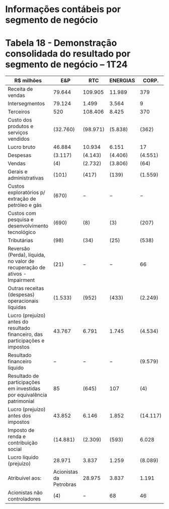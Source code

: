 # Informações contábeis por segmento de negócio

# Tabela 18 - Demonstração consolidada do resultado por segmento de negócio – 1T24

|R$ milhões|E&P|RTC|ENERGIAS|CORP.|ELIMIN.|CONSOLIDADO| |
|---|---|---|---|---|---|---|---|
|Receita de vendas|79.644|109.905|11.989|379|(84.196)|117.721| |
|Intersegmentos|79.124|1.499|3.564|9|(84.196)|−| |
|Terceiros|520|108.406|8.425|370|−|117.721| |
|Custo dos produtos e serviços vendidos|(32.760)|(98.971)|(5.838)|(362)|80.911|(57.020)| |
|Lucro bruto|46.884|10.934|6.151|17|(3.285)|60.701| |
|Despesas|(3.117)|(4.143)|(4.406)|(4.551)|−|(16.217)| |
|Vendas|(4)|(2.732)|(3.806)|(64)|−|(6.606)| |
|Gerais e administrativas|(101)|(417)|(139)|(1.559)|−|(2.216)| |
|Custos exploratórios p/ extração de petróleo e gás|(670)|−|−|−|−|(670)| |
|Custos com pesquisa e desenvolvimento tecnológico|(690)|(8)|(3)|(207)|−|(908)| |
|Tributárias|(98)|(34)|(25)|(538)|−|(695)| |
|Reversão (Perda), líquida, no valor de recuperação de ativos - Impairment|(21)|−|−|66|−|45| |
|Outras receitas (despesas) operacionais líquidas|(1.533)|(952)|(433)|(2.249)|−|(5.167)| |
|Lucro (prejuízo) antes do resultado financeiro, das participações e impostos|43.767|6.791|1.745|(4.534)|(3.285)|44.484| |
|Resultado financeiro líquido|−|−|−|(9.579)|−|(9.579)| |
|Resultado de participações em investidas por equivalência patrimonial|85|(645)|107|(4)|−|(457)| |
|Lucro (prejuízo) antes dos impostos|43.852|6.146|1.852|(14.117)|(3.285)|34.448| |
|Imposto de renda e contribuição social|(14.881)|(2.309)|(593)|6.028|1.117|(10.638)| |
|Lucro líquido (prejuízo)|28.971|3.837|1.259|(8.089)|(2.168)|23.810| |
|Atribuível aos:|Acionistas da Petrobras|28.975|3.837|1.191|(8.135)|(2.168)|23.700|
|Acionistas não controladores|(4)|−|68|46|−|110| |